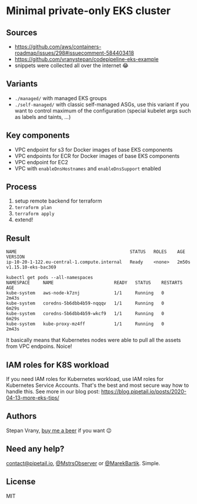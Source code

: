 # Minimal private-only EKS cluster

## Sources
- https://github.com/aws/containers-roadmap/issues/298#issuecomment-584403418
- https://github.com/vranystepan/codepipeline-eks-example
- snippets were collected all over the internet :joy:

## Variants

- `./managed/` with managed EKS groups
- `./self-managed/` with classic self-managed ASGs, use this variant if you want to control maximum of the configuration (special kubelet args such as labels and taints, ...)

## Key components

- VPC endpoint for s3 for Docker images of base EKS components
- VPC endpoints for ECR for Docker images of base EKS components
- VPC endpoint for EC2
- VPC with `enableDnsHostnames` and `enableDnsSupport` enabled

## Process

1. setup remote backend for terraform
2. `terraform plan`
3. `terraform apply`
4. extend!

## Result

```
NAME                                           STATUS   ROLES    AGE     VERSION
ip-10-20-1-122.eu-central-1.compute.internal   Ready    <none>   2m50s   v1.15.10-eks-bac369
```

```
kubectl get pods --all-namespaces
NAMESPACE     NAME                       READY   STATUS    RESTARTS   AGE
kube-system   aws-node-k7znj             1/1     Running   0          2m43s
kube-system   coredns-5b6dbb4b59-nqqqv   1/1     Running   0          6m29s
kube-system   coredns-5b6dbb4b59-wkcf9   1/1     Running   0          6m29s
kube-system   kube-proxy-mz4ff           1/1     Running   0          2m43s
```

It basically means that Kubernetes nodes were able to pull all the assets
from VPC endpoins. Noice!

## IAM roles for K8S workload

If you need IAM roles for Kubernetes workload, use IAM roles for Kubernetes Service Accounts.
That's the best and most secure way how to handle this. See more in our blog post:
https://blog.pipetail.io/posts/2020-04-13-more-eks-tips/

## Authors
Stepan Vrany, [buy me a beer](https://www.buymeacoffee.com/vranystepan) if you want :wink:

## Need any help?

[contact@pipetail.io](mailto:contact@pipetail.io), [@MstrsObserver](https://twitter.com/MstrsObserver)
or [@MarekBartik](https://twitter.com/MarekBartik). Simple.

## License

MIT


